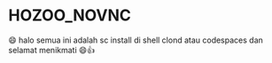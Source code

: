 # HOZOO_NOVNC
😄 halo semua ini adalah sc install di shell clond atau codespaces dan selamat menikmati 😄👍
